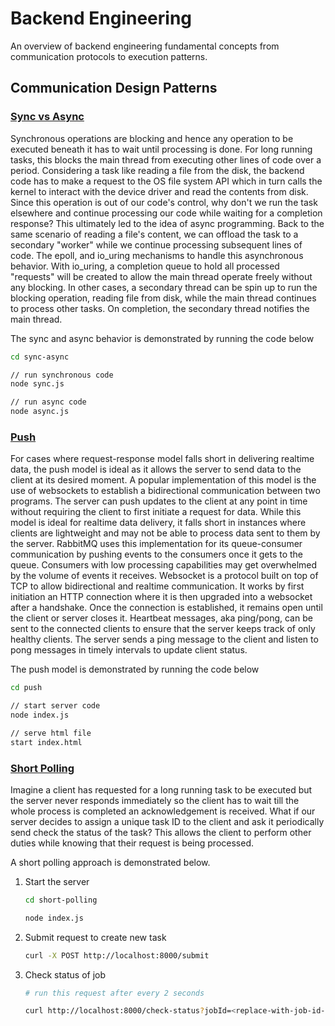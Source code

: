 # Backend Engineering

An overview of backend engineering fundamental concepts from communication protocols to execution patterns.

## Communication Design Patterns

### [Sync vs Async](./sync-async)

Synchronous operations are blocking and hence any operation to be executed beneath it has to wait until processing is done. For long running tasks, this blocks the main thread from executing other lines of code over a period.
Considering a task like reading a file from the disk, the backend code has to make a request to the OS file system API which in turn calls the kernel to interact with the device driver and read the contents from disk. Since this operation is out of our code's control, why don't we run the task elsewhere and continue processing our code while waiting for a completion response? This ultimately led to the idea of async programming.
Back to the same scenario of reading a file's content, we can offload the task to a secondary "worker" while we continue processing subsequent lines of code. The epoll, and io_uring mechanisms to handle this asynchronous behavior.
With io_uring, a completion queue to hold all processed "requests" will be created to allow the main thread operate freely without any blocking.
In other cases, a secondary thread can be spin up to run the blocking operation, reading file from disk, while the main thread continues to process other tasks. On completion, the secondary thread notifies the main thread.

The sync and async behavior is demonstrated by running the code below

```bash
cd sync-async

// run synchronous code
node sync.js

// run async code
node async.js
```

### [Push](./push)

For cases where request-response model falls short in delivering realtime data, the push model is ideal as it allows the server to send data to the client at its desired moment. A popular implementation of this model is the use of websockets to establish a bidirectional communication between two programs. The server can push updates to the client at any point in time without requiring the client to first initiate a request for data. While this model is ideal for realtime data delivery, it falls short in instances where clients are lightweight and may not be able to process data sent to them by the server. RabbitMQ uses this implementation for its queue-consumer communication by pushing events to the consumers once it gets to the queue. Consumers with low processing capabilities may get overwhelmed by the volume of events it receives.
Websocket is a protocol built on top of TCP to allow bidirectional and realtime communication. It works by first initiation an HTTP connection where it is then upgraded into a websocket after a handshake. Once the connection is established, it remains open until the client or server closes it. Heartbeat messages, aka ping/pong, can be sent to the connected clients to ensure that the server keeps track of only healthy clients. The server sends a ping message to the client and listen to pong messages in timely intervals to update client status.

The push model is demonstrated by running the code below

```bash
cd push

// start server code
node index.js

// serve html file
start index.html
```

### [Short Polling](./polling)

Imagine a client has requested for a long running task to be executed but the server never responds immediately so the client has to wait till the whole process is completed an acknowledgement is received. What if our server decides to assign a unique task ID to the client and ask it periodically send check the status of the task? This allows the client to perform other duties while knowing that their request is being processed.

A short polling approach is demonstrated below.

1. Start the server

    ```bash
    cd short-polling

    node index.js
    ```

2. Submit request to create new task

    ```bash
    curl -X POST http://localhost:8000/submit
    ```

3. Check status of job

    ```bash
    # run this request after every 2 seconds

    curl http://localhost:8000/check-status?jobId=<replace-with-job-id-from-previous-request>
    ```
